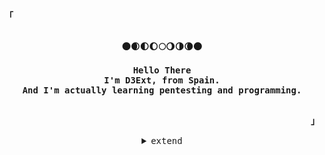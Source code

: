 <!-- Profile -->
<p align="left"><strong><samp>「</samp></strong></p>
    <p align="center">
      <samp><br>
            <b>
             🌑🌒🌓🌔🌕🌖🌗🌘🌑
             <br>
             <br>
            Hello There
        <br>
             I'm D3Ext, from Spain.
        <br>
             And I'm actually learning pentesting and programming.  
            </b>
        <br>
        <br>
       
<p align="right"><strong><samp>」</samp></strong></p>

<details align="center">
<summary><samp>extend</samp></summary>

<h2></h2><br>
 
<p align="center">
    <samp>
      <a href="https://t.me/d3ext" target="_blank"><img alt="Telegram" src="https://img.shields.io/badge/Telegram-2CA5E0?style=for-the-badge&logo=telegram&logoColor=white"></a>
      <a href="https://discord.com/users/557247557382832148" target="_blank"><img alt="Discord" src="https://img.shields.io/badge/Discord-%237289DA.svg?style=for-the-badge&logo=discord&logoColor=white"></a></a>
      <a href="https://www.reddit.com/user/d3ext" target="_blank"><img alt="Reddit" src="https://img.shields.io/badge/Reddit-%23FF4500.svg?style=for-the-badge&logo=Reddit&logoColor=white"></a></a>
      <a href="mailto:d3ext@gmail.com" target="_blank"><img alt="Gmail" src="https://img.shields.io/badge/Gmail-D14836?style=for-the-badge&logo=gmaill&logoColor=white"></a></a>
      <h2></h2><br>
    </samp>
</p>

<p align="center">
    <samp>
<details>
  <summary>My Profile Stats</summary>
  <br/>
          <img alt="GitHub Stats" src="https://github-readme-stats.vercel.app/api?username=D3Ext&show_icons=true&include_all_commits=true&count_private=true&hide=issues&hide_border=true&theme=nord"/>
  <br/>
</details>
     
<details align="center">
<summary><samp>Projects</samp></summary>
 
### [Pentest-Dictionary](https://github.com/D3Ext/PentestDictionary) :technologist:
### [Wifi-Exploitation-Framework](https://github.com/D3Ext/WEF) 📡
### [CryptoExplorer](https://github.com/D3Ext/cryptoExplorer) 💰
### [Captcha-ByPassing-Lab](https://github.com/D3Ext/Captcha-Bypassing-Lab) 🧪

</details>

~ D3Ext ~
